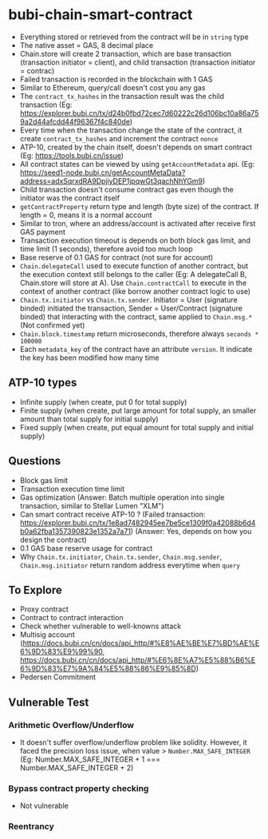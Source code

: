 # bubi-chain-smart-contract

-   Everything stored or retrieved from the contract will be in `string` type
-   The native asset = GAS, 8 decimal place
-   Chain.store will create 2 transaction, which are base transaction (transaction initiator = client), and child transaction (transaction initiator = contrac)
-   Failed transaction is recorded in the blockchain with 1 GAS
-   Similar to Ethereum, query/call doesn't cost you any gas
-   The `contract_tx_hashes` in the transaction result was the child transaction (Eg: https://explorer.bubi.cn/tx/d24b0fbd72cec7d60222c26d106bc10a86a759a2d44afcdd44f96367f4c840de)
-   Every time when the transaction change the state of the contract, it create `contract_tx_hashes` and increment the contract `nonce`
-   ATP-10, created by the chain itself, doesn't depends on smart contract (Eg: https://tools.bubi.cn/issue)
-   All contract states can be viewed by using `getAccountMetadata` api. (Eg: https://seed1-node.bubi.cn/getAccountMetaData?address=adxSqrxdRA9DpjiyDEP1jpqwGt3qachNhYGm9)
-   Child transaction doesn't consume contract gas even though the initiator was the contract itself
-   `getContractProperty` return type and length (byte size) of the contract. If length = 0, means it is a normal account
-   Similar to tron, where an address/account is activated after receive first GAS payment
-   Transaction execution timeout is depends on both block gas limit, and time limit (1 seconds), therefore avoid too much loop
-   Base reserve of 0.1 GAS for contract (not sure for account)
-   `Chain.delegateCall` used to execute function of another contract, but the execution context still belongs to the caller (Eg: A delegateCall B, Chain.store will store at A). Use `Chain.contractCall` to execute in the context of another contract (like borrow another contract logic to use)
-   `Chain.tx.initiator` vs `Chain.tx.sender`. Initiator = User (signature binded) initiated the transaction, Sender = User/Contract (signature binded) that interacting with the contract, same applied to `Chain.msg.*` (Not confirmed yet)
-   `Chain.block.timestamp` return microseconds, therefore always `seconds * 100000`
-   Each `metadata_key` of the contract have an attribute `version`. It indicate the key has been modified how many time

## ATP-10 types

-   Infinite supply (when create, put 0 for total supply)
-   Finite supply (when create, put large amount for total supply, an smaller amount than total supply for initial supply)
-   Fixed supply (when create, put equal amount for total supply and initial supply)

## Questions

-   Block gas limit
-   Transaction execution time limit
-   Gas optimization (Answer: Batch multiple operation into single transaction, similar to Stellar Lumen "XLM")
-   Can smart contract receive ATP-10 ? (Failed transaction: https://explorer.bubi.cn/tx/1e8ad7482945ee7be5ce1309f0a42088b6d4b0a62fba1357390823e1352a7a71) (Answer: Yes, depends on how you design the contract)
-   0.1 GAS base reserve usage for contract
-   Why `Chain.tx.initiator`, `Chain.tx.sender`, `Chain.msg.sender`, `Chain.msg.initiator` return random address everytime when `query`

## To Explore

-   Proxy contract
-   Contract to contract interaction
-   Check whether vulnerable to well-knowns attack
-   Multisig account (https://docs.bubi.cn/cn/docs/api_http/#%E8%AE%BE%E7%BD%AE%E6%9D%83%E9%99%90, https://docs.bubi.cn/cn/docs/api_http/#%E6%8E%A7%E5%88%B6%E6%9D%83%E7%9A%84%E5%88%86%E9%85%8D)
-   Pedersen Commitment

## Vulnerable Test

### Arithmetic Overflow/Underflow

-   It doesn't suffer overflow/underflow problem like solidity. However, it faced the precision loss issue, when value > `Number.MAX_SAFE_INTEGER` (Eg: Number.MAX_SAFE_INTEGER + 1 === Number.MAX_SAFE_INTEGER + 2)

### Bypass contract property checking

-   Not vulnerable

### Reentrancy
